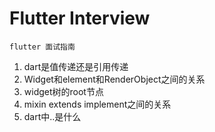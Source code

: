 # Flutter Interview
    flutter 面试指南

1. dart是值传递还是引用传递
2. Widget和element和RenderObject之间的关系
3. widget树的root节点
4. mixin extends implement之间的关系
5. dart中..是什么